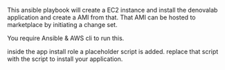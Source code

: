 This ansible playbook will create a EC2 instance and install the denovalab application and create a AMI from that.
That AMI can be hosted to marketplace by initiating a change set.

You require Ansible & AWS cli to run this.

inside the app install role a placeholder script is added. 
replace that script with the script to install your application.
